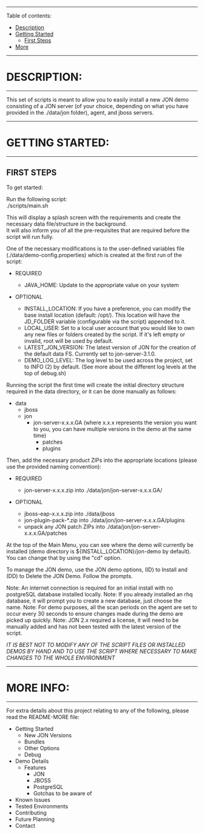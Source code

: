 ****************************************************************************************************************************************

Table of contents:
- [Description](#description)
- [Getting Started](#getting-started)
	- [First Steps](#first-steps)
- [More](#more)

- - - - - - - - - - - - - - - - - - - - - - - - - - - - - - - - - - - - - - - - - - - - - - - - - - - - - - - - - - - - - - - - - - - - - - -

# DESCRIPTION: #
- - - - - - - - - - - - - - - - - - - - - - - - - - - - - - - - - - - - - - - - - - - - - - - - - - - - - - - - - - - - - - - - - - - - - - - 

This set of scripts is meant to allow you to easily install a new JON demo consisting of a JON server (of your choice, depending on what you have provided in the ./data/jon folder), agent, and jboss servers.

- - - - - - - - - - - - - - - - - - - - - - - - - - - - - - - - - - - - - - - - - - - - - - - - - - - - - - - - - - - - - - - - - - - - - - -

# GETTING STARTED: #
- - - - - - - - - - - - - - - - - - - - - - - - - - - - - - - - - - - - - - - - - - - - - - - - - - - - - - - - - - - - - - - - - - - - - - - 

## FIRST STEPS ##

To get started:

Run the following script:  
		./scripts/main.sh
	
This will display a splash screen with the requirements and create the necessary data file/structure in the background.  
It will also inform you of all the pre-requisites that are required before the script will run fully.

One of the necessary modifications is to the user-defined variables file (./data/demo-config.properties) which is created at the first run of the script:

+ REQUIRED  
	- JAVA_HOME:			Update to the appropriate value on your system  
	
+ OPTIONAL  
	- INSTALL_LOCATION:		If you have a preference, you can modify the base install location (default: /opt/).  This location will have the JD_FOLDER variable (configurable via the script) appended to it.
	- LOCAL_USER:			Set to a local user account that you would like to own any new files or folders created by the script.  If it's left empty or invalid, root will be used by default.
	- LATEST_JON_VERSION: 	The latest version of JON for the creation of the default data FS.  Currently set to jon-server-3.1.0.
	- DEMO_LOG_LEVEL:		The log level to be used across the project, set to INFO (2) by default. (See more about the different log levels at the top of debug.sh)
	
Running the script the first time will create the initial directory structure required in the data directory, or it can be done manually as follows:
- data
	- jboss
	- jon
		- jon-server-x.x.x.GA (where x.x.x represents the version you want to you, you can have multiple versions in the demo at the same time)
			- patches
			- plugins
			
Then, add the necessary product ZIPs into the appropriate locations (please use the provided naming convention):
+ REQUIRED
	- jon-server-x.x.x.zip into ./data/jon/jon-server-x.x.x.GA/
	
+ OPTIONAL
	- jboss-eap-x.x.x.zip into ./data/jboss
	- jon-plugin-pack-*.zip into ./data/jon/jon-server-x.x.x.GA/plugins
	- unpack any JON  patch ZIPs into ./data/jon/jon-server-x.x.x.GA/patches
	
At the top of the Main Menu, you can see where the demo will currently be installed (demo directory is ${INSTALL_LOCATION}/jon-demo by default).  You can change that by using the "cd" option.

To manage the JON demo, use the JON demo options, (ID) to Install and (DD) to Delete the JON Demo.
Follow the prompts.  

Note: An internet connection is required for an initial install with no postgreSQL database installed locally.
Note: If you already installed an rhq database, it will prompt you to create a new database, just choose the name.
Note: For demo purposes, all the scan periods on the agent are set to occur every 30 seconds to ensure changes made during the demo are picked up quickly.
Note: JON 2.x required a license, it will need to be manually added and has not been tested with the latest version of the script.

*IT IS BEST NOT TO MODIFY ANY OF THE SCRIPT FILES OR INSTALLED DEMOS BY HAND AND TO USE THE SCRIPT WHERE NECESSARY TO MAKE CHANGES TO THE WHOLE ENVIRONMENT*

- - - - - - - - - - - - - - - - - - - - - - - - - - - - - - - - - - - - - - - - - - - - - - - - - - - - - - - - - - - - - - - - - - - - - - -

# MORE INFO: #

- - - - - - - - - - - - - - - - - - - - - - - - - - - - - - - - - - - - - - - - - - - - - - - - - - - - - - - - - - - - - - - - - - - - - - -

For extra details about this project relating to any of the following, please read the README-MORE file: 

- Getting Started
	- New JON Versions
	- Bundles
	- Other Options
	- Debug
- Demo Details
	- Features
		- JON
		- JBOSS
		- PostgreSQL
		- Gotchas to be aware of
- Known Issues
- Tested Environments
- Contributing
- Future Planning
- Contact